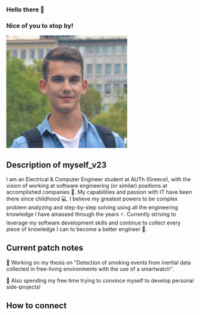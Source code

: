 ### Hello there 👋
### Nice of you to stop by!

<img src="https://github.com/thanasisKirmizis/thanasisKirmizis/blob/master/profpic.png" width="322" height="300" />

## Description of myself_v23

I am an Electrical & Computer Engineer student at AUTh (Greece), with the vision of working at software engineering (or similar) positions at accomplished companies 💯. My capabilities and passion with IT have been there since childhood 💻. I believe my greatest powers to be complex problem analyzing and step-by-step solving using all the engineering knowledge I have amassed through the years ⚡. Currently striving to leverage my software development skills and continue to collect every piece of knowledge I can to become a better engineer 🌱.

## Current patch notes

🔭 Working on my thesis on "Detection of smoking events from inertial data collected in free-living environments with the use of a smartwatch". 

🎯 Also spending my free time trying to convince myself to develop personal side-projects!

## How to connect


